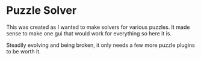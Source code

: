<!--
PuzzleSolver
Copyright (C) 2010  Andy Gurden

    This file is part of PuzzleSolver.

    fPuzzleSolver is free software: you can redistribute it and/or modify
    it under the terms of the GNU General Public License as published by
    the Free Software Foundation, either version 3 of the License, or
    (at your option) any later version.

    PuzzleSolver is distributed in the hope that it will be useful,
    but WITHOUT ANY WARRANTY; without even the implied warranty of
    MERCHANTABILITY or FITNESS FOR A PARTICULAR PURPOSE.  See the
    GNU General Public License for more details.

    You should have received a copy of the GNU General Public License
    along with PuzzleSolver.  If not, see <http://www.gnu.org/licenses/>.
-->

Puzzle Solver
=============

This was created as I wanted to make solvers for various puzzles.
It made sense to make one gui that would work for everything so here it is.

Steadily evolving and being broken, it only needs a few more puzzle plugins to be worth it.
